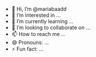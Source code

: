 - 👋 Hi, I’m @mariabaadd
- 👀 I’m interested in ...
- 🌱 I’m currently learning ...
- 💞️ I’m looking to collaborate on ...
- 📫 How to reach me ...
- 😄 Pronouns: ...
- ⚡ Fun fact: ...

<!---
mariabaadd/mariabaadd is a ✨ special ✨ repository because its `README.md` (this file) appears on your GitHub profile.
You can click the Preview link to take a look at your changes.
--->
